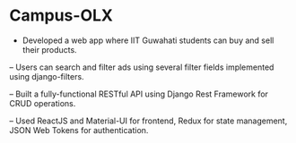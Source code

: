 # Campus-OLX

- Developed a web app where IIT Guwahati students can buy and sell their products.

– Users can search and filter ads using several filter fields implemented using django-filters.

– Built a fully-functional RESTful API using Django Rest Framework for CRUD operations.

– Used ReactJS and Material-UI for frontend, Redux for state management, JSON Web Tokens for authentication.
